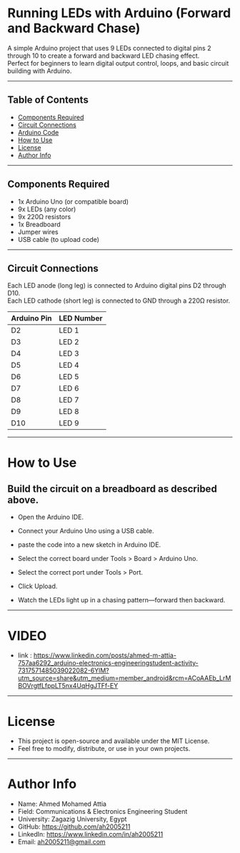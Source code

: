 # Running LEDs with Arduino (Forward and Backward Chase)

A simple Arduino project that uses 9 LEDs connected to digital pins 2 through 10 to create a forward and backward LED chasing effect.  
Perfect for beginners to learn digital output control, loops, and basic circuit building with Arduino.

---

## Table of Contents
- [Components Required](#components-required)
- [Circuit Connections](#circuit-connections)
- [Arduino Code](#arduino-code)
- [How to Use](#how-to-use)
- [License](#license)
- [Author Info](#author-info)

---

## Components Required

- 1x Arduino Uno (or compatible board)
- 9x LEDs (any color)
- 9x 220Ω resistors
- 1x Breadboard
- Jumper wires
- USB cable (to upload code)

---


## Circuit Connections

Each LED anode (long leg) is connected to Arduino digital pins D2 through D10.  
Each LED cathode (short leg) is connected to GND through a 220Ω resistor.

| Arduino Pin | LED Number |
|-------------|-------------|
| D2          | LED 1       |
| D3          | LED 2       |
| D4          | LED 3       |
| D5          | LED 4       |
| D6          | LED 5       |
| D7          | LED 6       |
| D8          | LED 7       |
| D9          | LED 8       |
| D10         | LED 9       |

---


# How to Use
## Build the circuit on a breadboard as described above.

- Open the Arduino IDE.

- Connect your Arduino Uno using a USB cable.

- paste the code into a new sketch in Arduino IDE.

- Select the correct board under Tools > Board > Arduino Uno.

- Select the correct port under Tools > Port.

- Click Upload.

- Watch the LEDs light up in a chasing pattern—forward then backward.

---
# VIDEO
- link : https://www.linkedin.com/posts/ahmed-m-attia-757aa6292_arduino-electronics-engineeringstudent-activity-7317571485039022082-6YlM?utm_source=share&utm_medium=member_android&rcm=ACoAAEb_LrMBOVrgtfLfppLT5nx4UqHgJTFf-EY
---

# License
- This project is open-source and available under the MIT License.
- Feel free to modify, distribute, or use in your own projects.

---

# Author Info

- Name: Ahmed Mohamed Attia
- Field: Communications & Electronics Engineering Student
- University: Zagazig University, Egypt
- GitHub: https://github.com/ah2005211
- LinkedIn: https://www.linkedin.com/in/ah2005211
- Email: ah2005211@gmail.com

